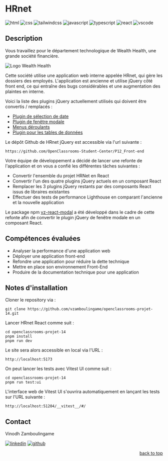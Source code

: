 <a name="readme-top"></a>

# HRnet

![html][html5-badge]
![css][css3-badge]
![tailwindcss][tailwindcss-badge]
![javascript][javascript-badge]
![typescript][typescript-badge]
![react][react-badge]
![vscode][vscode-badge]

## Description

Vous travaillez pour le département technologique de Wealth Health, une grande société financière.

![Logo Wealth Health](https://user.oc-static.com/upload/2020/08/14/15974125765772_image2.jpg)

Cette société utilise une application web interne appelée HRnet, qui gère les dossiers des employés. L'application est ancienne et utilise jQuery côté front end, ce qui entraîne des bugs considérables et une augmentation des plaintes en interne.

Voici la liste des plugins jQuery actuellement utilisés qui doivent être convertis / remplacés :

- [Plugin de sélection de date](https://github.com/xdan/datetimepicker)
- [Plugin de fenêtre modale](https://github.com/kylefox/jquery-modal)
- [Menus déroulants](https://github.com/jquery/jquery-ui/blob/master/ui/widgets/selectmenu.js)
- [Plugin pour les tables de données](https://github.com/DataTables/DataTables)

Le dépôt Github de HRnet jQuery est accessible via l'url suivante :

```
https://github.com/OpenClassrooms-Student-Center/P12_Front-end
```

Votre équipe de développement a décidé de lancer une refonte de l'application et on vous a confié les différentes tâches suivantes :

- Convertir l'ensemble du projet HRNet en React
- Convertir l'un des quatre plugins jQuery actuels en un composant React
- Remplacer les 3 plugins jQuery restants par des composants React issus de libraires existantes
- Effectuer des tests de performance Lighthouse en comparant l'ancienne et la nouvelle application

Le package npm [vz-react-modal](https://www.npmjs.com/package/vz-react-modal) a été développé dans le cadre de cette refonte afin de convertir le plugin jQuery de fenêtre modale en un composant React.

## Compétences évaluées

- Analyser la performance d'une application web
- Déployer une application front-end
- Refondre une application pour réduire la dette technique
- Mettre en place son environnement Front-End
- Produire de la documentation technique pour une application

## Notes d'installation

Cloner le repository via :

```
git clone https://github.com/vzamboulingame/openclassrooms-projet-14.git
```

Lancer HRnet React comme suit :

```
cd openclassrooms-projet-14
pnpm install
pnpm run dev
```

Le site sera alors accessible en local via l'URL :

```
http://localhost:5173
```

On peut lancer les tests avec Vitest UI comme suit :

```
cd openclassrooms-projet-14
pnpm run test:ui
```

L'interface web de Vitest UI s'ouvrira automatiquement en lançant les tests sur l'URL suivante :

```
http://localhost:51204/__vitest__/#/
```

## Contact

Vinodh Zamboulingame

[![linkedin][linkedin-badge]][linkedin-url]
[![github][github-badge]][github-url]

<p align="right"><a href="#readme-top">back to top</a></p>

<!-- BADGE LINKS -->

[html5-badge]: https://img.shields.io/badge/HTML5-E34F26?style=for-the-badge&logo=html5&logoColor=white
[css3-badge]: https://img.shields.io/badge/CSS3-1572B6?style=for-the-badge&logo=css3&logoColor=white
[tailwindcss-badge]: https://img.shields.io/badge/Tailwind_CSS-38B2AC?style=for-the-badge&logo=tailwind-css&logoColor=white
[javascript-badge]: https://img.shields.io/badge/JavaScript-F7DF1E?style=for-the-badge&logo=javascript&logoColor=black
[typescript-badge]: https://img.shields.io/badge/TypeScript-007ACC?style=for-the-badge&logo=typescript&logoColor=white
[react-badge]: https://img.shields.io/badge/React-20232A?style=for-the-badge&logo=react&logoColor=61DAFB
[vscode-badge]: https://img.shields.io/badge/Made%20with-VSCode-1f425f.svg?style=for-the-badge&logoColor=white
[linkedin-badge]: https://img.shields.io/badge/LinkedIn-0077B5?style=for-the-badge&logo=linkedin&logoColor=white
[linkedin-url]: https://www.linkedin.com/in/vzamboulingame
[github-badge]: https://img.shields.io/badge/GitHub-0a0a0a?style=for-the-badge&logo=github&logoColor=white
[github-url]: https://github.com/vzamboulingame
